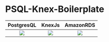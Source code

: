 # PSQL-Knex-Boilerplate

   PostgresQL  |  KnexJs  | AmazonRDS  
:-------------------------:|:-------------------------:|:-------------------------: 
![](https://i.imgur.com/4qPQe7K.png)  |  ![](https://i.imgur.com/kYntXNH.png) | ![](https://i.imgur.com/yKXgLLa.png)